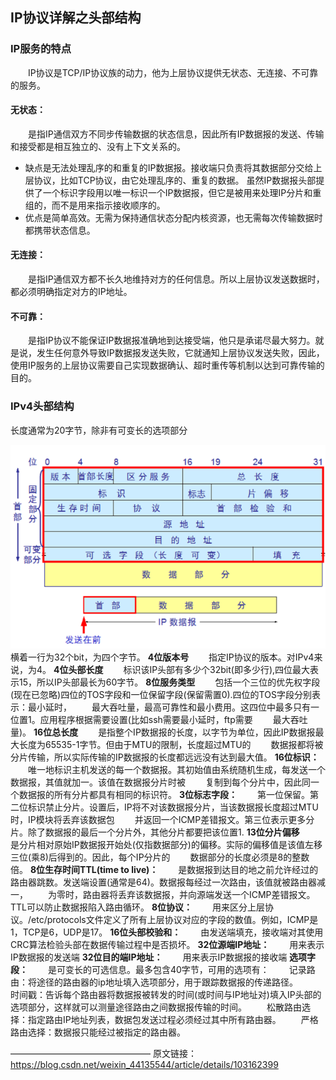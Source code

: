 
## IP协议详解之头部结构


### IP服务的特点
  IP协议是TCP/IP协议族的动力，他为上层协议提供无状态、无连接、不可靠的服务。
#### 无状态：
  是指IP通信双方不同步传输数据的状态信息，因此所有IP数据报的发送、传输和接受都是相互独立的、没有上下文关系的。
+ 缺点是无法处理乱序的和重复的IP数据报。接收端只负责将其数据部分交给上层协议，比如TCP协议，由它处理乱序的、重复的数据。
虽然IP数据报头部提供了一个标识字段用以唯一标识一个IP数据报，但它是被用来处理IP分片和重组的，而不是用来指示接收顺序的。
+ 优点是简单高效。无需为保持通信状态分配内核资源，也无需每次传输数据时都携带状态信息。
#### 无连接：
  是指IP通信双方都不长久地维持对方的任何信息。所以上层协议发送数据时，都必须明确指定对方的IP地址。
#### 不可靠：
  是指IP协议不能保证IP数据报准确地到达接受端，他只是承诺尽最大努力。就是说，发生任何意外导致IP数据报发送失败，它就通知上层协议发送失败，因此，使用IP服务的上层协议需要自己实现数据确认、超时重传等机制以达到可靠传输的目的。


### IPv4头部结构
长度通常为20字节，除非有可变长的选项部分

![avatar](ip.jpg)
横着一行为32个bit，为四个字节。
**4位版本号**
  指定IP协议的版本。对IPv4来说，为4。
**4位头部长度**
  标识该IP头部有多少个32bit(即多少行),四位最大表示15，所以IP头部最长为60字节。
**8位服务类型**
  包括一个三位的优先权字段(现在已忽略)四位的TOS字段和一位保留字段(保留需置0).四位的TOS字段分别表示：最小延时，
  最大吞吐量，最高可靠性和最小费用。这四位中最多只有一位置1。应用程序根据需要设置(比如ssh需要最小延时，ftp需要
  最大吞吐量)。
**16位总长度**
  是指整个IP数据报的长度，以字节为单位，因此IP数据报最大长度为65535-1字节。但由于MTU的限制，长度超过MTU的
  数据报都将被分片传输，所以实际传输的IP数据报的长度都远远没有达到最大值。
**16位标识：**
  唯一地标识主机发送的每一个数据报。其初始值由系统随机生成，每发送一个数据报，其值就加一。该值在数据报分片时被
  复制到每个分片中，因此同一个数据报的所有分片都具有相同的标识符。
**3位标志字段：**
  第一位保留。第二位标识禁止分片。设置后，IP将不对该数据报分片，当该数据报长度超过MTU时，IP模块将丢弃该数据包
  并返回一个ICMP差错报文。第三位表示更多分片。除了数据报的最后一个分片外，其他分片都要把该位置1.
**13位分片偏移**
  是分片相对原始IP数据报开始处(仅指数据部分)的偏移。实际的偏移值是该值左移三位(乘8)后得到的。因此，每个IP分片的
  数据部分的长度必须是8的整数倍。
**8位生存时间TTL(time to live)：**
  是数据报到达目的地之前允许经过的路由器跳数。发送端设置(通常是64)。数据报每经过一次路由，该值就被路由器减一，
  为零时，路由器将丢弃该数据报，并向源端发送一个ICMP差错报文。TTL可以防止数据报陷入路由循环。
**8位协议：**
  用来区分上层协议。/etc/protocols文件定义了所有上层协议对应的字段的数值。例如，ICMP是1，TCP是6，UDP是17。
**16位头部校验和：**
  由发送端填充，接收端对其使用CRC算法检验头部在数据传输过程中是否损坏。
**32位源端IP地址：**
  用来表示IP数据报的发送端
**32位目的端IP地址：**
  用来表示IP数据报的接收端
**选项字段：**
  是可变长的可选信息。最多包含40字节，可用的选项有：
  记录路由：将途径的路由器的ip地址填入选项部分，用于跟踪数据报的传递路径。
  时间戳：告诉每个路由器将数据报被转发的时间(或时间与IP地址对)填入IP头部的选项部分，这样就可以测量途径路由之间数据报传输的时间。
  松散路由选择：指定路由IP地址列表，数据包发送过程必须经过其中所有路由器。
  严格路由选择：数据报只能经过被指定的路由器。







————————————————
原文链接：https://blog.csdn.net/weixin_44135544/article/details/103162399